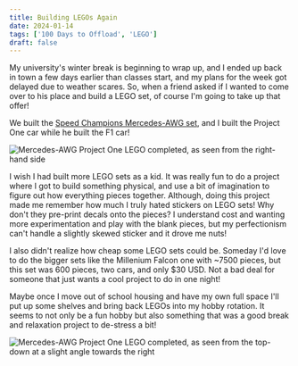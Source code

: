 ```yaml
---
title: Building LEGOs Again
date: 2024-01-14
tags: ['100 Days to Offload', 'LEGO']
draft: false
---
```


My university's winter break is beginning to wrap up, and I ended up back in town a few
days earlier than classes start, and my plans for the week got delayed due to weather
scares. So, when a friend asked if I wanted to come over to his place and build a LEGO set,
of course I'm going to take up that offer!

We built the [Speed Champions Mercedes-AWG set](https://www.bricklink.com/v2/catalog/catalogitem.page?S=76909-1&name=Mercedes-AMG%20F1%20W12%20E%20Performance%20&%20Mercedes-AMG%20Project%20One&category=%5BSPEED%20CHAMPIONS%5D#T=S), and I built the Project One car while he built the F1 car!

<img webc:is="eleventy-image" src="/imgs/lego_mercedes_one_1.jpg" alt="Mercedes-AWG Project One LEGO completed, as seen from the right-hand side">

I wish I had built more LEGO sets as a kid. It was really fun to do a project where I got to
build something physical, and use a bit of imagination to figure out how everything pieces
together. Although, doing this project made me remember how much I truly hated stickers on LEGO sets!
Why don't they pre-print decals onto the pieces? I understand cost and wanting more experimentation
and play with the blank pieces, but my perfectionism can't handle a slightly skewed sticker and it
drove me nuts!

I also didn't realize how cheap some LEGO sets could be. Someday I'd love to do the bigger sets like the
Millenium Falcon one with ~7500 pieces, but this set was 600 pieces, two cars, and only $30 USD. Not a bad
deal for someone that just wants a cool project to do in one night! 

Maybe once I move out of school housing and have my own full space I'll put up some shelves and bring back 
LEGOs into my hobby rotation. It seems to not only be a fun hobby but also something that was a good break
and relaxation project to de-stress a bit!

<img webc:is="eleventy-image" src="/imgs/lego_mercedes_one_2.jpg" alt="Mercedes-AWG Project One LEGO completed, as seen from the top-down at a slight angle towards the right">
